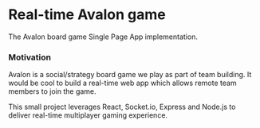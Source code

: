 # Real-time Avalon game
The Avalon board game Single Page App implementation.

### Motivation
Avalon is a social/strategy board game we play as part of team building.
It would be cool to build a real-time web app which allows remote team members to join the game.

This small project leverages React, Socket.io, Express and Node.js to deliver real-time multiplayer gaming experience.
